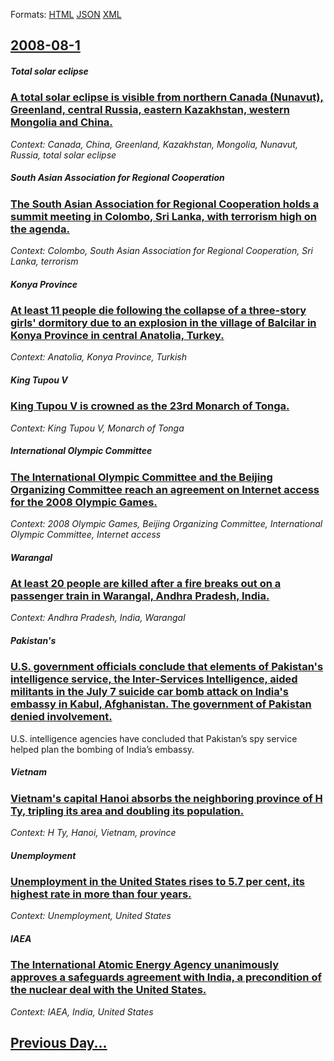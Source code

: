 
Formats: [HTML](2008/08/1/index.html)  [JSON](2008/08/1/index.json)  [XML](2008/08/1/index.xml)  

## [2008-08-1](/news/2008/08/1/index.md)

##### Total solar eclipse
### [ A total solar eclipse is visible from northern Canada (Nunavut), Greenland, central Russia, eastern Kazakhstan, western Mongolia and China. ](/news/2008/08/1/a-total-solar-eclipse-is-visible-from-northern-canada-nunavut-greenland-central-russia-eastern-kazakhstan-western-mongolia-and-china.md)
_Context: Canada, China, Greenland, Kazakhstan, Mongolia, Nunavut, Russia, total solar eclipse_

##### South Asian Association for Regional Cooperation
### [ The South Asian Association for Regional Cooperation holds a summit meeting in Colombo, Sri Lanka, with terrorism high on the agenda. ](/news/2008/08/1/the-south-asian-association-for-regional-cooperation-holds-a-summit-meeting-in-colombo-sri-lanka-with-terrorism-high-on-the-agenda.md)
_Context: Colombo, South Asian Association for Regional Cooperation, Sri Lanka, terrorism_

##### Konya Province
### [ At least 11 people die following the collapse of a three-story girls' dormitory due to an explosion in the village of Balcilar in Konya Province in central Anatolia, Turkey. ](/news/2008/08/1/at-least-11-people-die-following-the-collapse-of-a-three-story-girls-dormitory-due-to-an-explosion-in-the-village-of-balcilar-in-konya-pro.md)
_Context: Anatolia, Konya Province, Turkish_

##### King Tupou V
### [ King Tupou V is crowned as the 23rd Monarch of Tonga. ](/news/2008/08/1/king-tupou-v-is-crowned-as-the-23rd-monarch-of-tonga.md)
_Context: King Tupou V, Monarch of Tonga_

##### International Olympic Committee
### [ The International Olympic Committee and the Beijing Organizing Committee reach an agreement on Internet access for the 2008 Olympic Games. ](/news/2008/08/1/the-international-olympic-committee-and-the-beijing-organizing-committee-reach-an-agreement-on-internet-access-for-the-2008-olympic-games.md)
_Context: 2008 Olympic Games, Beijing Organizing Committee, International Olympic Committee, Internet access_

##### Warangal
### [ At least 20 people are killed after a fire breaks out on a passenger train in Warangal, Andhra Pradesh, India. ](/news/2008/08/1/at-least-20-people-are-killed-after-a-fire-breaks-out-on-a-passenger-train-in-warangal-andhra-pradesh-india.md)
_Context: Andhra Pradesh, India, Warangal_

##### Pakistan's
### [ U.S. government officials conclude that elements of Pakistan's intelligence service, the Inter-Services Intelligence, aided militants in the July 7 suicide car bomb attack on India's embassy in Kabul, Afghanistan. The government of Pakistan denied involvement. ](/news/2008/08/1/u-s-government-officials-conclude-that-elements-of-pakistan-s-intelligence-service-the-inter-services-intelligence-aided-militants-in-th.md)
U.S. intelligence agencies have concluded that Pakistan’s spy service helped plan the bombing of India’s embassy.

##### Vietnam
### [ Vietnam's capital Hanoi absorbs the neighboring province of H Ty, tripling its area and doubling its population. ](/news/2008/08/1/vietnam-s-capital-hanoi-absorbs-the-neighboring-province-of-ha-tay-tripling-its-area-and-doubling-its-population.md)
_Context: H Ty, Hanoi, Vietnam, province_

##### Unemployment
### [ Unemployment in the United States rises to 5.7 per cent, its highest rate in more than four years. ](/news/2008/08/1/unemployment-in-the-united-states-rises-to-5-7-per-cent-its-highest-rate-in-more-than-four-years.md)
_Context: Unemployment, United States_

##### IAEA
### [ The International Atomic Energy Agency unanimously approves a safeguards agreement with India, a precondition of the nuclear deal with the United States. ](/news/2008/08/1/the-international-atomic-energy-agency-unanimously-approves-a-safeguards-agreement-with-india-a-precondition-of-the-nuclear-deal-with-the.md)
_Context: IAEA, India, United States_

## [Previous Day...](/news/2008/07/31/index.md)

